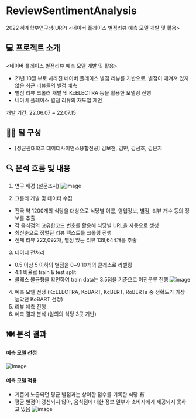 # ReviewSentimentAnalysis
2022 하계학부연구생(URP) <네이버 플레이스 별점리뷰 예측 모델 개발 및 활용>

## 💻 프로젝트 소개
<네이버 플레이스 별점리뷰 예측 모델 개발 및 활용>
- 21년 10월 부로 사라진 네이버 플레이스 별점 리뷰를 기반으로, 별점이 매겨져 있지 않은 최근 리뷰들의 별점 예측
- 별점 리뷰 크롤러 개발 및 KcELECTRA 등을 활용한 모델링 진행
- 네이버 플레이스 별점 리뷰의 재도입 제언

개발 기간: 22.06.07 ~ 22.07.15

## 💁‍♀️ 팀 구성 
- [성균관대학교 데이터사이언스융합전공] 김보현, 김민, 김선호, 김은지
  
## 🔍 분석 흐름 및 내용
1. 연구 배경 (설문조사)
   ![image](https://github.com/bohyunee/ReviewSentimentAnalysis/assets/93997717/c40021f1-20fe-4227-9779-477322765300)

2. 크롤러 개발 및 데이터 수집
  - 전국 약 1200개의 식당을 대상으로 식당별 이름, 영업정보, 별점, 리뷰 개수 등의 정보를 추출
  - 각 음식점의 고유한코드 번호를 활용해 식당별 URL을 자동으로 생성
  - 최신순으로 정렬된 리뷰 텍스트를 크롤링 진행
  - 전체 리뷰 222,092개, 별점 있는 리뷰 139,644개를 추출
3. 데이터 전처리
  - 0.5 이상 5 이하의 별점을 0~9 10개의 클래스로 라벨링 
  - 4:1 비율로 train & test split
  - 클래스 불균형을 확인하여 train data는 3.5점을 기준으로 이진분류 진행
    ![image](https://github.com/bohyunee/ReviewSentimentAnalysis/assets/93997717/35107bc4-be16-4176-8efb-a4f56e161f9b)

4. 예측 모델 선정 (KcELECTRA, KoBART, KcBERT, RoBERTa 중 정확도가 가장 높았던 KoBART 선정)
5. 리뷰 예측 진행
6. 예측 결과 분석 (임의의 식당 3곳 기반)

## 🍽 분석 결과
#### 예측 모델 선정
![image](https://github.com/bohyunee/ReviewSentimentAnalysis/assets/93997717/bd745d7d-9232-4b58-a979-a71a1bc55900)
#### 예측 모델 적용
- 기존에 노출되던 평균 별점과는 상이한 점수를 기록한 식당 有
- 평균 별점이 갱신되지 않아, 음식점에 대한 정보 일부가 소비자에게 제공되지 못하고 있음
![image](https://github.com/bohyunee/ReviewSentimentAnalysis/assets/93997717/ba2e5fd6-d228-4caa-824a-3bb43f5fb077)

